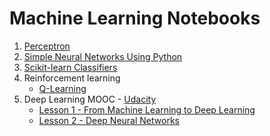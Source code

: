 # Machine Learning Notebooks

1. [Perceptron](/notebooks/perceptron/perceptron.ipynb)
2. [Simple Neural Networks Using Python](/notebooks/multi-layer-perceptron/multi-layer-perceptron.ipynb)
3. [Scikit-learn Classifiers](/notebooks/classifiers/classifiers.ipynb)
4. Reinforcement learning<br/>
    - [Q-Learning](https://github.com/smaillot/qlearning/blob/master/QLearning_notebook.ipynb)
5. Deep Learning MOOC - [Udacity](https://www.udacity.com/course/deep-learning--ud730)
    - [Lesson 1 - From Machine Learning to Deep Learning](/notebooks/deep-learning-mooc-udacity/1_notmnist.ipynb)
    - [Lesson 2 - Deep Neural Networks](/notebooks/deep-learning-mooc-udacity/2_fullyconnected.ipynb)

